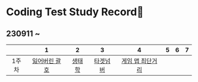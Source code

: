 # Coding Test Study Record📖
## 230911 ~
| |1|2|3|4|5|6|7 |
|:-:|:-:|:-:|:-:|:-:|:-:|:-:|:-:|
|1주차|[잃어버린 괄호](./contents/1week-1.md) | [생태학](./contents/1week-2.md) | [타겟넘버](./contents/1week-3.md) | [게임 맵 최단거리](./contents/1week-4.md)
